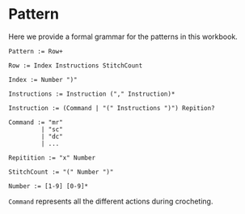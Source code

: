 # Pattern
Here we provide a formal grammar for the patterns in this workbook.

```plain
Pattern := Row+

Row := Index Instructions StitchCount

Index := Number ")"

Instructions := Instruction ("," Instruction)*

Instruction := (Command | "(" Instructions ")") Repition?

Command := "mr"
         | "sc"
         | "dc"
         | ...

Repitition := "x" Number

StitchCount := "(" Number ")"

Number := [1-9] [0-9]*
```

`Command` represents all the different actions during crocheting.

